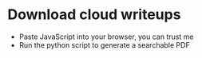 # Download cloud writeups

- Paste JavaScript into your browser, you can trust me
- Run the python script to generate a searchable PDF